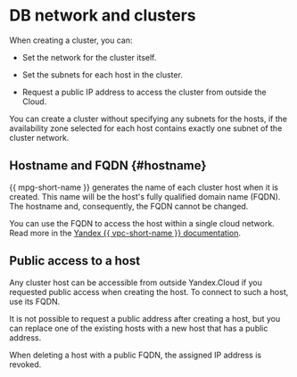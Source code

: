 # DB network and clusters

When creating a cluster, you can:

* Set the network for the cluster itself.

* Set the subnets for each host in the cluster.

* Request a public IP address to access the cluster from outside the Cloud.

You can create a cluster without specifying any subnets for the hosts, if the availability zone selected for each host contains exactly one subnet of the cluster network.

## Hostname and FQDN {#hostname}

{{ mpg-short-name }} generates the name of each cluster host when it is created. This name will be the host's fully qualified domain name (FQDN). The hostname and, consequently, the FQDN cannot be changed.

You can use the FQDN to access the host within a single cloud network. Read more in the [Yandex {{ vpc-short-name }} documentation](../../vpc/).

## Public access to a host

Any cluster host can be accessible from outside Yandex.Cloud if you requested public access when creating the host. To connect to such a host, use its FQDN.

It is not possible to request a public address after creating a host, but you can replace one of the existing hosts with a new host that has a public address.

When deleting a host with a public FQDN, the assigned IP address is revoked.

